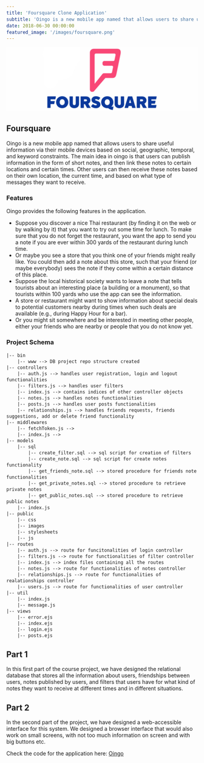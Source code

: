 ```yaml
---
title: 'Foursquare Clone Application'
subtitle: 'Oingo is a new mobile app named that allows users to share useful information via their mobile devices based on social, geographic, temporal, and keyword constraints'
date: 2018-06-30 00:00:00
featured_image: '/images/foursquare.png'
---
```


![](/images/foursquare.png)

## Foursquare

Oingo is a new mobile app named that allows users to share useful information via their mobile devices based on social, geographic, temporal, and keyword constraints. The main idea in oingo is that users can publish information in the form of short notes, and then link these notes to certain locations and certain times. Other users can then receive these notes based on their own location, the current time, and based on what type of messages they want to receive.

### Features

Oingo provides the following features in the application.

* Suppose you discover a nice Thai restaurant (by finding it on the web or by walking by it) that you want to try out some time for lunch. To make sure that you do not forget the restaurant, you want the app to send you a note if you are ever within 300 yards of the restaurant during lunch time.
* Or maybe you see a store that you think one of your friends might really like. You could then add a note about this store, such that your friend (or maybe everybody) sees the note if they come within a certain distance of this place.
* Suppose the local historical society wants to leave a note that tells tourists about an interesting place (a building or a monument), so that tourists within 100 yards who use the app can see the information.
* A store or restaurant might want to show information about special deals to potential customers nearby during times when such deals are available (e.g., during Happy Hour for a bar).
* Or you might sit somewhere and be interested in meeting other people, either your friends who are nearby or people that you do not know yet.


### Project Schema

	|-- bin 
		|-- www --> DB project repo structure created
	|-- controllers
		|-- auth.js --> handles user registration, login and logout functionalities
		|-- filters.js --> handles user filters 
		|-- index.js --> contains indices of other controller objects
		|-- notes.js --> handles notes functionalities
		|-- posts.js --> handles user posts functionalities
		|-- relationships.js --> handles friends requests, friends suggestions, add or delete friend functionality
	|-- middlewares
		|-- fetchToken.js -->  
		|-- index.js --> 
	|-- models
		|-- sql
			|-- create_filter.sql --> sql script for creation of filters
			|-- create_note.sql --> sql script for create notes functionality
			|-- get_friends_note.sql --> stored procedure for friends note functionalities
			|-- get_private_notes.sql --> stored procedure to retrieve private notes
			|-- get_public_notes.sql --> stored procedure to retrieve public notes
		|-- index.js
	|-- public
		|-- css 
		|-- images
		|-- stylesheets
		|-- js
	|-- routes
		|-- auth.js --> route for funcitonalities of login controller
		|-- filters.js --> route for functionalities of filter controller
		|-- index.js --> index files containing all the routes
		|-- notes.js --> route for functionalities of notes controller
		|-- relationships.js --> route for functionalities of realationships controller
		|-- users.js --> route for functionalities of user controller
	|-- util
		|-- index.js
		|-- message.js
	|-- views
		|-- error.ejs
		|-- index.ejs 
		|-- login.ejs 
		|-- posts.ejs 



## Part 1

In this first part of the course project, we have designed the relational database that stores all the information about users, friendships between users, notes published by users, and filters that users have for what kind of notes they want to receive at different times and in different situations.

## Part 2

In the second part of the project, we have designed a web-accessible interface for this system. We designed a browser interface that would also work on small screens, with not too much information on screen and with big buttons etc.

Check the code for the application here: [Oingo](https://github.com/gandalf1819/Foursquare-clone)